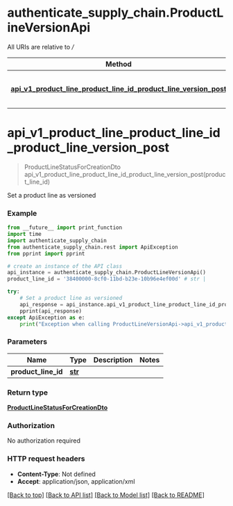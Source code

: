 # authenticate_supply_chain.ProductLineVersionApi

All URIs are relative to */*

Method | HTTP request | Description
------------- | ------------- | -------------
[**api_v1_product_line_product_line_id_product_line_version_post**](ProductLineVersionApi.md#api_v1_product_line_product_line_id_product_line_version_post) | **POST** /api/v1/ProductLine/{productLineId}/ProductLineVersion | Set a product line as versioned

# **api_v1_product_line_product_line_id_product_line_version_post**
> ProductLineStatusForCreationDto api_v1_product_line_product_line_id_product_line_version_post(product_line_id)

Set a product line as versioned

### Example
```python
from __future__ import print_function
import time
import authenticate_supply_chain
from authenticate_supply_chain.rest import ApiException
from pprint import pprint

# create an instance of the API class
api_instance = authenticate_supply_chain.ProductLineVersionApi()
product_line_id = '38400000-8cf0-11bd-b23e-10b96e4ef00d' # str | 

try:
    # Set a product line as versioned
    api_response = api_instance.api_v1_product_line_product_line_id_product_line_version_post(product_line_id)
    pprint(api_response)
except ApiException as e:
    print("Exception when calling ProductLineVersionApi->api_v1_product_line_product_line_id_product_line_version_post: %s\n" % e)
```

### Parameters

Name | Type | Description  | Notes
------------- | ------------- | ------------- | -------------
 **product_line_id** | [**str**](.md)|  | 

### Return type

[**ProductLineStatusForCreationDto**](ProductLineStatusForCreationDto.md)

### Authorization

No authorization required

### HTTP request headers

 - **Content-Type**: Not defined
 - **Accept**: application/json, application/xml

[[Back to top]](#) [[Back to API list]](../README.md#documentation-for-api-endpoints) [[Back to Model list]](../README.md#documentation-for-models) [[Back to README]](../README.md)

